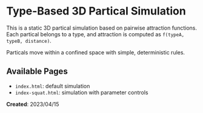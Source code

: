 # Type-Based 3D Partical Simulation

This is a static 3D partical simulation based on pairwise attraction functions.
Each partical belongs to a type, and attraction is computed as `f(typeA, typeB, distance)`.

Particals move within a confined space with simple, deterministic rules.

## Available Pages

- `index.html`: default simulation
- `index-squat.html`: simulation with parameter controls

**Created**: 2023/04/15
